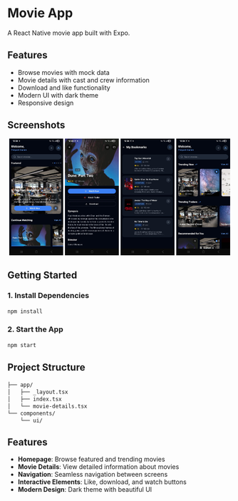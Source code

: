 # Movie App

A React Native movie app built with Expo.

## Features

- Browse movies with mock data
- Movie details with cast and crew information
- Download and like functionality
- Modern UI with dark theme
- Responsive design

## Screenshots

<p align="center">
  <img src="assets/screenshots/4.jpg" width="24%" />
  <img src="assets/screenshots/2.jpg" width="24%" />
  <img src="assets/screenshots/1.jpg" width="24%" />
  <img src="assets/screenshots/3.jpg" width="24%" />
</p>

## Getting Started

### 1. Install Dependencies

```bash
npm install
```

### 2. Start the App

```bash
npm start
```

## Project Structure

```
├── app/
│   ├── _layout.tsx
│   ├── index.tsx
│   └── movie-details.tsx
└── components/
    └── ui/
```

## Features

- **Homepage**: Browse featured and trending movies
- **Movie Details**: View detailed information about movies
- **Navigation**: Seamless navigation between screens
- **Interactive Elements**: Like, download, and watch buttons
- **Modern Design**: Dark theme with beautiful UI 

